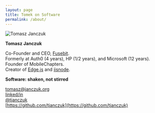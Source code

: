 ```yaml
---
layout: page
title: Tomek on Software
permalink: /about/
---
```


![Tomasz Janczuk](http://www.gravatar.com/avatar/53f70144dc9d7c76455fa91f858d4cec.png?s=187)

**Tomasz Janczuk**

Co-Founder and CEO, [Fusebit](https://fusebit.io).  
Formerly at Auth0 (4 years), HP (1/2 years), and Microsoft (12 years).  
Founder of MobileChapters.  
Creator of [Edge.js](https://github.com/tjanczuk/edge) and [iisnode](https://github.com/tjanczuk/iisnode).

**Software: shaken, not stirred**

[tomasz@janczuk.org](mailto:tomasz@janczuk.org)  
[linked/in](https://www.linkedin.com/in/tjanczuk/)  
[@tjanczuk](https://twitter.com/tjanczuk)  
[https://github.com/tjanczuk](https://github.com/tjanczuk)
